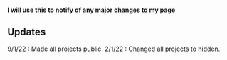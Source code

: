 #### I will use this to notify of any major changes to my page
## Updates 

9/1/22 : Made all projects public.
2/1/22 : Changed all projects to hidden.

